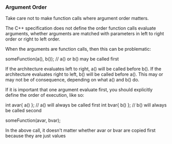 ### Argument Order
Take care not to make function calls where argument order matters.

The C++ specification does not define the order function calls evaluate arguments, whether arguments are matched with parameters in left to right order or right to left order.

When the arguments are function calls, then this can be problematic:

  someFunction(a(), b()); // a() or b() may be called first

If the architecture evaluates left to right, a() will be called before b(). If the architecture evaluates right to left, b() will be called before a(). This may or may not be of consequence, depending on what a() and b() do.

If it is important that one argument evaluate first, you should explicitly define the order of execution, like so:

  int avar{ a() }; // a() will always be called first
  int bvar{ b() }; // b() will always be called second

  someFunction(avar, bvar);

In the above call, it doesn't matter whether avar or bvar are copied first because they are just values

